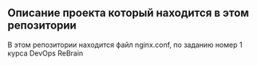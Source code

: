 ## Описание проекта который находится в этом репозитории

В этом репозитории находится файл nginx.conf, по заданию номер 1 курса DevOps ReBrain
